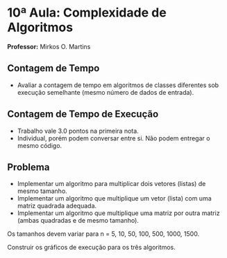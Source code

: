 # 10ª Aula: Complexidade de Algoritmos

**Professor:** Mirkos O. Martins

## Contagem de Tempo

- Avaliar a contagem de tempo em algoritmos de classes diferentes sob execução semelhante (mesmo número de dados de entrada).

## Contagem de Tempo de Execução

- Trabalho vale 3.0 pontos na primeira nota.
- Individual, porém podem conversar entre si. Não podem entregar o mesmo código.

## Problema

- Implementar um algoritmo para multiplicar dois vetores (listas) de mesmo tamanho.
- Implementar um algoritmo que multiplique um vetor (lista) com uma matriz quadrada adequada.
- Implementar um algoritmo que multiplique uma matriz por outra matriz (ambas quadradas e de mesmo tamanho).

Os tamanhos devem variar para n = 5, 10, 50, 100, 500, 1000, 1500.

Construir os gráficos de execução para os três algoritmos.
